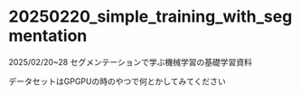 # 20250220_simple_training_with_segmentation
2025/02/20~28 セグメンテーションで学ぶ機械学習の基礎学習資料

データセットはGPGPUの時のやつで何とかしてみてください